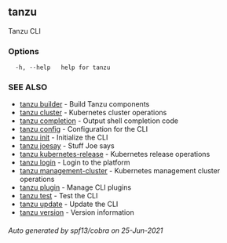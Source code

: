 ## tanzu

Tanzu CLI

### Options

```
  -h, --help   help for tanzu
```

### SEE ALSO

* [tanzu builder](tanzu_builder.md)	 - Build Tanzu components
* [tanzu cluster](tanzu_cluster.md)	 - Kubernetes cluster operations
* [tanzu completion](tanzu_completion.md)	 - Output shell completion code
* [tanzu config](tanzu_config.md)	 - Configuration for the CLI
* [tanzu init](tanzu_init.md)	 - Initialize the CLI
* [tanzu joesay](tanzu_joesay.md)	 - Stuff Joe says
* [tanzu kubernetes-release](tanzu_kubernetes-release.md)	 - Kubernetes release operations
* [tanzu login](tanzu_login.md)	 - Login to the platform
* [tanzu management-cluster](tanzu_management-cluster.md)	 - Kubernetes management cluster operations
* [tanzu plugin](tanzu_plugin.md)	 - Manage CLI plugins
* [tanzu test](tanzu_test.md)	 - Test the CLI
* [tanzu update](tanzu_update.md)	 - Update the CLI
* [tanzu version](tanzu_version.md)	 - Version information

###### Auto generated by spf13/cobra on 25-Jun-2021
